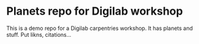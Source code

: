 # Planets repo for Digilab workshop
This is a demo repo for a Digilab carpentries workshop. It has planets and stuff. Put likns, citations...
